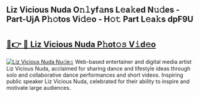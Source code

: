 ## Liz Vicious Nuda O𝚗𝚕yf𝚊ns L𝚎a𝚔ed N𝚞𝚍es - Part-UjA P𝚑𝚘tos Vi𝚍𝚎o - H𝚘𝚝 Part L𝚎a𝚔s dpF9U

# <h2><a href="http://kfay28.oniu.top/?m=Liz+Vicious+Nuda">🔗👉 🔴 Liz Vicious Nuda P𝚑ot𝚘𝚜 V𝚒d𝚎o</a></h2>

[![Liz Vicious Nuda Nu𝚍e𝚜](https://i.imgur.com/0qMVB7G.gif)](http://kfay28.oniu.top/?m=Liz+Vicious+Nuda)
Web-based entertainer and digital media artist Liz Vicious Nuda, acclaimed for sharing dance and lifestyle ideas through solo and collaborative dance performances and short videos. Inspiring public speaker Liz Vicious Nuda, celebrated for their ability to inspire and motivate large audiences.  
